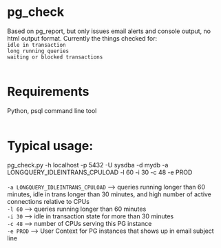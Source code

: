 # pg_check
Based on pg_report, but only  issues email alerts and console output, no html output format.  Currently the things checked for:
<br/>
`idle in transaction`
<br/>
`long running queries`
<br/>
`waiting or blocked transactions`
<br/><br/>

# Requirements
Python, psql command line tool
<br/><br/>

# Typical usage: 
pg_check.py -h localhost -p 5432 -U sysdba -d mydb -a LONGQUERY_IDLEINTRANS_CPULOAD  -l 60 -i 30 -c 48 -e PROD
<br/><br/>
`-a LONGQUERY_IDLEINTRANS_CPULOAD`   --> queries running longer than 60 minutes, idle in trans longer than 30 minutes, and high number of active connections relative to CPUs
<br/>
`-l 60`   --> queries running longer than 60 minutes
<br/>
`-i 30`   --> idle in transaction state for more than 30 minutes
<br/>
`-c 48`   --> number of CPUs serving this PG instance
<br/>
`-e PROD` --> User Context for PG instances that shows up in email subject line

